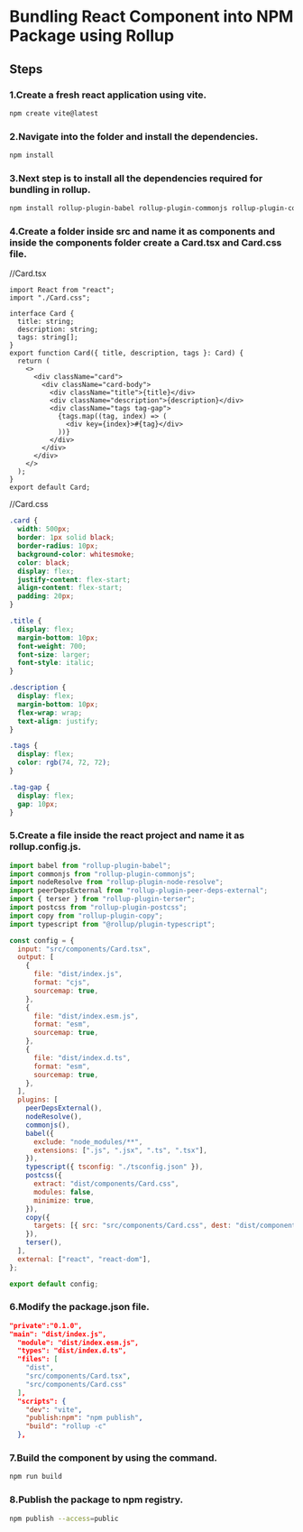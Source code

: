 # Bundling React Component into NPM Package using Rollup

## Steps

### 1.Create a fresh react application using vite.

```bash
npm create vite@latest
```

### 2.Navigate into the folder and install the dependencies.

```bash
npm install
```

### 3.Next step is to install all the dependencies required for bundling in rollup.

```bash
npm install rollup-plugin-babel rollup-plugin-commonjs rollup-plugin-copy rollup-plugin-node-resolve rollup-plugin-peer-deps-external rollup-plugin-terser rollup-plugin-postcss @rollup/plugin-typescript rollup-plugin-typescript
```

### 4.Create a folder inside src and name it as components and inside the components folder create a Card.tsx and Card.css file.

//Card.tsx

```tsx
import React from "react";
import "./Card.css";

interface Card {
  title: string;
  description: string;
  tags: string[];
}
export function Card({ title, description, tags }: Card) {
  return (
    <>
      <div className="card">
        <div className="card-body">
          <div className="title">{title}</div>
          <div className="description">{description}</div>
          <div className="tags tag-gap">
            {tags.map((tag, index) => (
              <div key={index}>#{tag}</div>
            ))}
          </div>
        </div>
      </div>
    </>
  );
}
export default Card;
```

//Card.css

```css
.card {
  width: 500px;
  border: 1px solid black;
  border-radius: 10px;
  background-color: whitesmoke;
  color: black;
  display: flex;
  justify-content: flex-start;
  align-content: flex-start;
  padding: 20px;
}

.title {
  display: flex;
  margin-bottom: 10px;
  font-weight: 700;
  font-size: larger;
  font-style: italic;
}

.description {
  display: flex;
  margin-bottom: 10px;
  flex-wrap: wrap;
  text-align: justify;
}

.tags {
  display: flex;
  color: rgb(74, 72, 72);
}

.tag-gap {
  display: flex;
  gap: 10px;
}
```

### 5.Create a file inside the react project and name it as rollup.config.js.

```js
import babel from "rollup-plugin-babel";
import commonjs from "rollup-plugin-commonjs";
import nodeResolve from "rollup-plugin-node-resolve";
import peerDepsExternal from "rollup-plugin-peer-deps-external";
import { terser } from "rollup-plugin-terser";
import postcss from "rollup-plugin-postcss";
import copy from "rollup-plugin-copy";
import typescript from "@rollup/plugin-typescript";

const config = {
  input: "src/components/Card.tsx",
  output: [
    {
      file: "dist/index.js",
      format: "cjs",
      sourcemap: true,
    },
    {
      file: "dist/index.esm.js",
      format: "esm",
      sourcemap: true,
    },
    {
      file: "dist/index.d.ts",
      format: "esm",
      sourcemap: true,
    },
  ],
  plugins: [
    peerDepsExternal(),
    nodeResolve(),
    commonjs(),
    babel({
      exclude: "node_modules/**",
      extensions: [".js", ".jsx", ".ts", ".tsx"],
    }),
    typescript({ tsconfig: "./tsconfig.json" }),
    postcss({
      extract: "dist/components/Card.css",
      modules: false,
      minimize: true,
    }),
    copy({
      targets: [{ src: "src/components/Card.css", dest: "dist/components" }],
    }),
    terser(),
  ],
  external: ["react", "react-dom"],
};

export default config;
```

### 6.Modify the package.json file.

```json
"private":"0.1.0",
"main": "dist/index.js",
  "module": "dist/index.esm.js",
  "types": "dist/index.d.ts",
  "files": [
    "dist",
    "src/components/Card.tsx",
    "src/components/Card.css"
  ],
  "scripts": {
    "dev": "vite",
    "publish:npm": "npm publish",
    "build": "rollup -c"
  },
```

### 7.Build the component by using the command.

```bash
npm run build
```

### 8.Publish the package to npm registry.

```bash
npm publish --access=public
```
